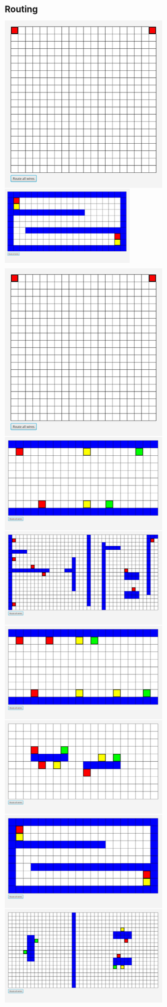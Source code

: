 # Routing
![Oswald](animation-benchmarks/example_lee_moore.gif)
<img src="animation-benchmarks/oswald.gif" width="400">

![](animation-benchmarks/example_a_star.gif)
![Sydney](animation-benchmarks/sydney.gif)
![Wavy](animation-benchmarks/wavy.gif)
![Stanley](animation-benchmarks/stanley.gif)
![Rusty](animation-benchmarks/rusty.gif)
![Oswald](animation-benchmarks/oswald.gif)
![Impossible2](animation-benchmarks/impossible2.gif)
